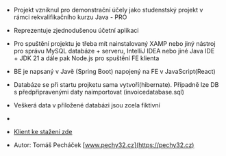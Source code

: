 * Projekt vzniknul pro demonstrační účely jako studenstský projekt v rámci rekvalifikačního kurzu Java - PRO
* Reprezentuje zjednodušenou účetní aplikaci
* Pro spuštění projektu je třeba mít nainstalovaný XAMP nebo jiný nástroj pro správu MySQL databáze + serveru, IntelliJ IDEA nebo jiné Java IDE + JDK 21 a dále pak Node.js pro spuštění FE klienta
* BE je napsaný v Javě (Spring Boot) napojený na FE v JavaScript(React)
* Databáze se při startu projketu sama vytvoří(hibernate). Případně lze DB s předpřipravenými daty naimportovat (invoicedatabase.sql)
* Veškerá data v přiložené databázi jsou zcela fiktivní
* 
* [Klient ke stažení zde](https://github.com/Pechy32/Project-JavaPro-client-)
  
* Autor: Tomáš Pecháček [www.pechy32.cz](https://pechy32.cz)
